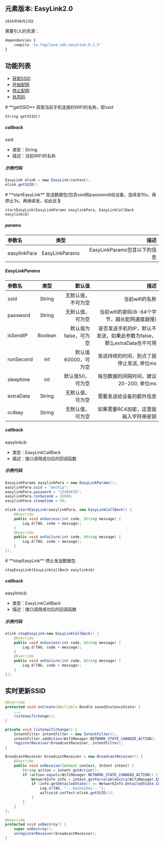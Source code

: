 ## 元素版本: EasyLink2.0

    2016年06月23日

需要引入的资源：

```js
dependencies {
    compile 'io.fogcloud.sdk:easylink:0.2.5'
}
```

## **功能列表**

* [获取SSID](#getSSID)
* [开始配网](#startEasyLink)
* [停止配网](#stopEasyLink)
* [状态码](https://github.com/MXCHIP/Fog2.0/wiki/(Android)-%E7%8A%B6%E6%80%81%E7%A0%81)


<div id="getSSID"></div>
# **getSSID**
    获取当前手机连接的WIFI的名称，即ssid

    String getSSID()

##### callback
ssid
- 类型：String
- 描述：当前WIFI的名称

##### 示例代码
```java
EasyLink elink = new EasyLink(context);
elink.getSSID()
```

<div id="startEasyLink"></div>
# **startEasyLink**
    发送数据包(包含ssid和password)给设备，连续发10s，再停止3s，再继续发，如此反复

    startEasyLink(EasyLinkParams easylinkPara, EasyLinkCallBack easylinkcb)

##### params
参数名 | 类型 | 描述
:-----------  | :-------------:| -----------:
easylinkPara     | EasyLinkParams       | EasyLinkParams包含以下的信息

##### EasyLinkParams
参数名 | 类型 | 默认值 | 描述
:-----------  | :-------------:| -----------:| -----------:
ssid        | String       | 无默认值，不可为空 | 当前wifi的名称
password     | String       | 无默认值，可为空 | 当前wifi的密码(8-64个字节，越长配网速度越慢)
isSendIP     | Boolean       | 默认值为false，可为空|是否发送手机的IP，默认不发送，如果此参数为false，那么extraData也不可用
runSecond         | int       | 默认值60000，可为空 | 发送持续的时间，到点了就停止发送, 单位ms
sleeptime         | int       | 默认值50，可为空 | 每包数据的间隔时间，建议20-200, 单位ms
extraData         | String     | 无默认值，可为空   | 需要发送给设备的额外信息
rc4key     | String       | 无默认值，可为空 | 如果需要RC4加密，这里就输入字符串密钥

##### callback
easylinkcb
- 类型：EasyLinkCallBack
- 描述：接口调用成功后的回调函数

##### 示例代码
```java
EasyLinkParams easylinkPara = new EasyLinkParams();
easylinkPara.ssid = "mxchip";
easylinkPara.password = "12345678";
easylinkPara.runSecond = 20000;
easylinkPara.sleeptime = 50;

elink.startEasyLink(easylinkPara, new EasyLinkCallBack() {
    @Override
    public void onSuccess(int code, String message) {
        Log.d(TAG, code + message);
    }
    @Override
    public void onFailure(int code, String message) {
        Log.d(TAG, code + message);
    }
});
```

<div id="stopEasyLink"></div>
# **stopEasyLink**
    停止发送数据包

    stopEasyLink(EasyLinkCallBack easylinkcb)

##### callback
easylinkcb
- 类型：EasyLinkCallBack
- 描述：接口调用成功后的回调函数

##### 示例代码
```java
elink.stopEasyLink(new EasyLinkCallBack() {
    @Override
    public void onSuccess(int code, String message) {
        Log.d(TAG, code + message);
    }
    @Override
    public void onFailure(int code, String message) {
        Log.d(TAG, code + message);
    }
});
```

## 实时更新SSID

```java
@Override
protected void onCreate(@Nullable Bundle savedInstanceState) {
    ...
    listenwifichange();
}

private void listenwifichange() {
    IntentFilter intentFilter = new IntentFilter();
    intentFilter.addAction(WifiManager.NETWORK_STATE_CHANGED_ACTION);
    registerReceiver(broadcastReceiver, intentFilter);
}

BroadcastReceiver broadcastReceiver = new BroadcastReceiver() {
    @Override
    public void onReceive(Context context, Intent intent) {
        String action = intent.getAction();
        if (action.equals(WifiManager.NETWORK_STATE_CHANGED_ACTION)) {
            NetworkInfo info = intent.getParcelableExtra(WifiManager.EXTRA_NETWORK_INFO);
            if (info.getDetailedState() == NetworkInfo.DetailedState.CONNECTED) {
                Log.d(TAG, "---heiheihei---");
                wifissid.setText(elink.getSSID());
            }
        }
    }
};

@Override
protected void onDestroy() {
    super.onDestroy();
    unregisterReceiver(broadcastReceiver);
}
```